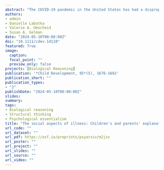 ```yaml
---
abstract: "The COVID-19 pandemic in the United States has had a disproportionate impact on Black, low-income, and elderly individuals. We recruited 175 predominantly white children ages 5–12 and their parents (N = 112) and asked which of two individuals (differing in age, gender, race, social class, or personality) was more likely to get sick with either COVID-19 or the common cold and why. Children and parents reported that older adults were more likely to get sick than younger adults, but reported few differences based on gender, race, social class, or personality. Children predominantly used behavioral explanations, but older children used more biological and structural explanations. Thus, children have some understanding of health disparities, and their understanding increases with age."
authors:
- admin
- Danielle Labotka
- Valerie A. Umscheid
- Susan A. Gelman
date: "2024-05-10T00:00:00Z"
doi: "10.1111/cdev.14110"
featured: True
image:
  caption: 
  focal_point: ""
  preview_only: false
projects: [Biological Reasoning]
publication: '*Child Development, 95*(5), 1676-1692'
publication_short: ""
publication_types:
- "2"
publishDate: "2024-05-10T00:00:00Z"
slides: 
summary: 
tags:
- Biological reasoning
- Structural thinking
- Psychological essentialism
title: "The social aspects of illness: Children's and parents' explanations of the relation between social categories and illness in a predominantly white U.S. sample"
url_code: ""
url_dataset: ""
url_pdf: https://osf.io/preprints/psyarxiv/m2jsx
url_poster: ""
url_project: ""
url_slides: ""
url_source: ""
url_video: ""
---
```

